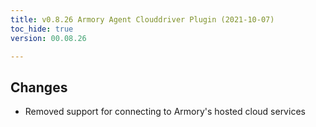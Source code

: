 ```yaml
---
title: v0.8.26 Armory Agent Clouddriver Plugin (2021-10-07)
toc_hide: true
version: 00.08.26

---
```


## Changes
* Removed support for connecting to Armory's hosted cloud services
